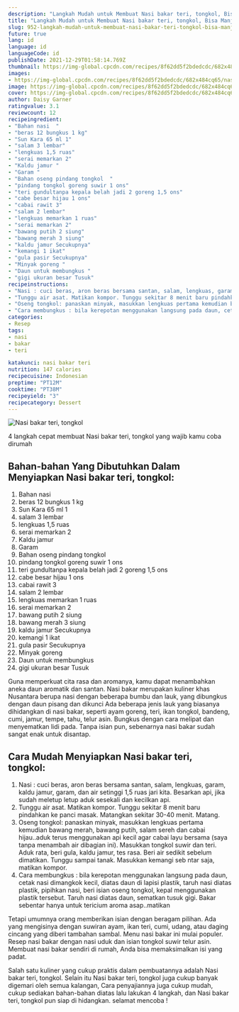 ```yaml
---
description: "Langkah Mudah untuk Membuat Nasi bakar teri, tongkol, Bisa Manjain Lidah"
title: "Langkah Mudah untuk Membuat Nasi bakar teri, tongkol, Bisa Manjain Lidah"
slug: 952-langkah-mudah-untuk-membuat-nasi-bakar-teri-tongkol-bisa-manjain-lidah
future: true
lang: id
language: id
languageCode: id
publishDate: 2021-12-29T01:58:14.769Z 
thumbnail: https://img-global.cpcdn.com/recipes/8f62dd5f2bdedcdc/682x484cq65/nasi-bakar-teri-tongkol-foto-resep-utama.png
images:
- https://img-global.cpcdn.com/recipes/8f62dd5f2bdedcdc/682x484cq65/nasi-bakar-teri-tongkol-foto-resep-utama.png
image: https://img-global.cpcdn.com/recipes/8f62dd5f2bdedcdc/682x484cq65/nasi-bakar-teri-tongkol-foto-resep-utama.png
cover: https://img-global.cpcdn.com/recipes/8f62dd5f2bdedcdc/682x484cq65/nasi-bakar-teri-tongkol-foto-resep-utama.png
author: Daisy Garner
ratingvalue: 3.1
reviewcount: 12
recipeingredient:
- "Bahan nasi  "
- "beras 12 bungkus 1 kg"
- "Sun Kara 65 ml 1"
- "salam 3 lembar"
- "lengkuas 1,5 ruas"
- "serai memarkan 2"
- "Kaldu jamur "
- "Garam "
- "Bahan oseng pindang tongkol  "
- "pindang tongkol goreng suwir 1 ons"
- "teri gundultanpa kepala belah jadi 2 goreng 1,5 ons"
- "cabe besar hijau 1 ons"
- "cabai rawit 3"
- "salam 2 lembar"
- "lengkuas memarkan 1 ruas"
- "serai memarkan 2"
- "bawang putih 2 siung"
- "bawang merah 3 siung"
- "kaldu jamur Secukupnya"
- "kemangi 1 ikat"
- "gula pasir Secukupnya"
- "Minyak goreng "
- "Daun untuk membungkus "
- "gigi ukuran besar Tusuk"
recipeinstructions:
- "Nasi : cuci beras, aron beras bersama santan, salam, lengkuas, garam, kaldu jamur, garam, dan air setinggi 1,5 ruas jari kita. Besarkan api, jika sudah meletup letup aduk sesekali dan kecilkan api."
- "Tunggu air asat. Matikan kompor. Tunggu sekitar 8 menit baru pindahkan ke panci masak. Matangkan sekitar 30-40 menit. Matang."
- "Oseng tongkol: panaskan minyak, masukkan lengkuas pertama kemudian bawang merah, bawang putih, salam sereh dan cabai hijau..aduk terus menggunakan api kecil agar cabai layu bersama (saya tanpa menambah air dibagian ini). Masukkan tongkol suwir dan teri. Aduk rata, beri gula, kaldu jamur, tes rasa. Beri air sedikit sebelum dimatikan. Tunggu sampai tanak. Masukkan kemangi seb ntar saja, matikan kompor."
- "Cara membungkus : bila kerepotan menggunakan langsung pada daun, cetak nasi dimangkok kecil, diatas daun di lapisi plastik, taruh nasi diatas plastik, pipihkan nasi, beri isian oseng tongkol, kepal menggunakan plastik tersebut. Taruh nasi diatas daun, sematkan tusuk gigi. Bakar sebentar hanya untuk tericium aroma asap..matikan"
categories:
- Resep
tags:
- nasi
- bakar
- teri

katakunci: nasi bakar teri 
nutrition: 147 calories
recipecuisine: Indonesian
preptime: "PT12M"
cooktime: "PT38M"
recipeyield: "3"
recipecategory: Dessert
---
```



![Nasi bakar teri, tongkol](https://img-global.cpcdn.com/recipes/8f62dd5f2bdedcdc/682x484cq65/nasi-bakar-teri-tongkol-foto-resep-utama.png)

4 langkah cepat membuat  Nasi bakar teri, tongkol yang wajib kamu coba dirumah

<!--inarticleads1-->

## Bahan-bahan Yang Dibutuhkan Dalam Menyiapkan Nasi bakar teri, tongkol:

1. Bahan nasi  
1. beras 12 bungkus 1 kg
1. Sun Kara 65 ml 1
1. salam 3 lembar
1. lengkuas 1,5 ruas
1. serai memarkan 2
1. Kaldu jamur 
1. Garam 
1. Bahan oseng pindang tongkol  
1. pindang tongkol goreng suwir 1 ons
1. teri gundultanpa kepala belah jadi 2 goreng 1,5 ons
1. cabe besar hijau 1 ons
1. cabai rawit 3
1. salam 2 lembar
1. lengkuas memarkan 1 ruas
1. serai memarkan 2
1. bawang putih 2 siung
1. bawang merah 3 siung
1. kaldu jamur Secukupnya
1. kemangi 1 ikat
1. gula pasir Secukupnya
1. Minyak goreng 
1. Daun untuk membungkus 
1. gigi ukuran besar Tusuk

Guna memperkuat cita rasa dan aromanya, kamu dapat menambahkan aneka daun aromatik dan santan. Nasi bakar merupakan kuliner khas Nusantara berupa nasi dengan beberapa bumbu dan lauk, yang dibungkus dengan daun pisang dan dikunci Ada beberapa jenis lauk yang biasanya dihidangkan di nasi bakar, seperti ayam goreng, teri, ikan tongkol, bandeng, cumi, jamur, tempe, tahu, telur asin. Bungkus dengan cara melipat dan menyematkan lidi pada. Tanpa isian pun, sebenarnya nasi bakar sudah sangat enak untuk disantap. 

<!--inarticleads2-->

## Cara Mudah Menyiapkan Nasi bakar teri, tongkol:

1. Nasi : cuci beras, aron beras bersama santan, salam, lengkuas, garam, kaldu jamur, garam, dan air setinggi 1,5 ruas jari kita. Besarkan api, jika sudah meletup letup aduk sesekali dan kecilkan api.
1. Tunggu air asat. Matikan kompor. Tunggu sekitar 8 menit baru pindahkan ke panci masak. Matangkan sekitar 30-40 menit. Matang.
1. Oseng tongkol: panaskan minyak, masukkan lengkuas pertama kemudian bawang merah, bawang putih, salam sereh dan cabai hijau..aduk terus menggunakan api kecil agar cabai layu bersama (saya tanpa menambah air dibagian ini). Masukkan tongkol suwir dan teri. Aduk rata, beri gula, kaldu jamur, tes rasa. Beri air sedikit sebelum dimatikan. Tunggu sampai tanak. Masukkan kemangi seb ntar saja, matikan kompor.
1. Cara membungkus : bila kerepotan menggunakan langsung pada daun, cetak nasi dimangkok kecil, diatas daun di lapisi plastik, taruh nasi diatas plastik, pipihkan nasi, beri isian oseng tongkol, kepal menggunakan plastik tersebut. Taruh nasi diatas daun, sematkan tusuk gigi. Bakar sebentar hanya untuk tericium aroma asap..matikan


Tetapi umumnya orang memberikan isian dengan beragam pilihan. Ada yang mengisinya dengan suwiran ayam, ikan teri, cumi, udang, atau daging cincang yang diberi tambahan sambal. Menu nasi bakar ini mulai populer. Resep nasi bakar dengan nasi uduk dan isian tongkol suwir telur asin. Membuat nasi bakar sendiri di rumah, Anda bisa memaksimalkan isi yang padat. 

Salah satu kuliner yang cukup praktis dalam pembuatannya adalah  Nasi bakar teri, tongkol. Selain itu  Nasi bakar teri, tongkol  juga cukup banyak digemari oleh semua kalangan, Cara penyajiannya juga cukup mudah, cukup sediakan bahan-bahan diatas lalu lakukan 4 langkah, dan  Nasi bakar teri, tongkol  pun siap di hidangkan. selamat mencoba !
